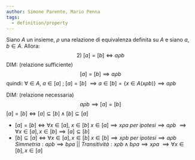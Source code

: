 ```yaml
---
author: Simone Parente, Mario Penna
tags:
  - definition/property
---
```

Siano $A$ un insieme, $\rho$ una relazione di equivalenza definita su $A$ e siano $a,b \in A$.
Allora:
$$2)\ [a] = [b] \iff a \rho b$$
DIM: (relazione sufficiente)
$$[a] = [b] \implies a \rho b$$
quindi:
$\forall \in A,\ a\in [a]$ ; $[a] = [b]$ $\implies a \in [b] = \{ x \in A (x \rho b) \} \implies a \rho b$

DIM: (relazione necessaria)
$$a \rho b \implies [a] = [b]$$
$[a] = [b] \iff [a] \subseteq [b] \land [b] \subseteq [a]$
- $[a] = [b] \iff \forall x \in [a], \ x\in [b]$
	$x \in [a] \implies x \rho a$
	$per\ ipotesi \implies a \rho b$
	$\implies \forall x \in [a], x \in [b] \implies [a] \subseteq [b]$
- $[b] \subseteq [a] \iff \forall x \in [a], x \in [b]$
	$x \in [b] \implies x \rho b$
	$per \ ipotesi \implies a \rho b$
	$Simmetria: a\rho b \implies b \rho a  \ || \ Transitività: x\rho b \land b \rho a \implies x \rho a$
	$\implies \forall x\in [b], x \in [a]$
